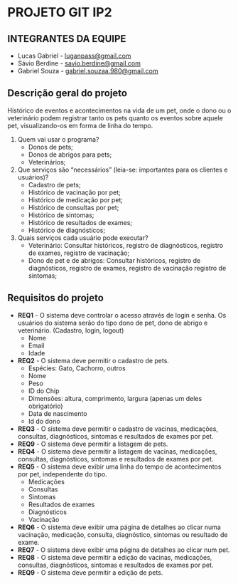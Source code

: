 # PROJETO GIT IP2


## INTEGRANTES DA EQUIPE
* Lucas Gabriel - luganpass@gmail.com
* Sávio Berdine - savio.berdine@gmail.com
* Gabriel Souza - gabriel.souzaa.980@gmail.com

## Descrição geral do projeto 
Histórico de eventos e acontecimentos na vida de um pet, onde o dono ou o veterinário podem registrar tanto os pets quanto os eventos sobre aquele pet, visualizando-os em forma de linha do tempo.
 1. Quem vai usar o programa?
    * Donos de pets;
    * Donos de abrigos para pets;
    * Veterinários;
 2. Que serviços são “necessários” (leia-se: importantes para os clientes e usuários)? 
    * Cadastro de pets;
    * Histórico de vacinação por pet;
    * Histórico de medicação por pet;
    * Histórico de consultas por pet; 
    * Histórico de sintomas;
    * Histórico de resultados de exames;
    * Histórico de diagnósticos;
 3. Quais serviços cada usuário pode executar? 
    * Veterinário: Consultar históricos, registro de diagnósticos, registro de exames, registro de vacinação; 
    * Dono de pet e de abrigos: Consultar históricos, registro de diagnósticos, registro de exames, registro de vacinação registro de sintomas;

 ## Requisitos do projeto
* **REQ1** - O sistema deve controlar o acesso através de login e senha. Os usuários do sistema serão do tipo dono de pet, dono de abrigo e veterinário. (Cadastro, login, logout)
  * Nome
  * Email
  * Idade
* **REQ2** - O sistema deve permitir o cadastro de pets.
  * Espécies: Gato, Cachorro, outros
  * Nome
  * Peso
  * ID do Chip
  * Dimensões: altura, comprimento, largura (apenas um deles obrigatório)
  * Data de nascimento
  * Id do dono
* **REQ3** - O sistema deve permitir o cadastro de vacinas, medicações, consultas, diagnósticos, sintomas e resultados de exames por pet.  
* **REQ9** - O sistema deve permitir a listagem de pets.
* **REQ4** - O sistema deve permitir a listagem de vacinas, medicações, consultas, diagnósticos, sintomas e resultados de exames por pet.
* **REQ5** - O sistema deve exibir uma linha do tempo de acontecimentos por pet, independente do tipo.
  * Medicações
  * Consultas
  * Sintomas
  * Resultados de exames
  * Diagnósticos
  * Vacinação
* **REQ6** - O sistema deve exibir uma página de detalhes ao clicar numa vacinação, medicação, consulta, diagnóstico, sintomas ou resultado de exame.
* **REQ7** - O sistema deve exibir uma página de detalhes ao clicar num pet.
* **REQ8** - O sistema deve permitir a edição de vacinas, medicações, consultas, diagnósticos, sintomas e resultados de exames por pet.
* **REQ9** - O sistema deve permitir a edição de pets.